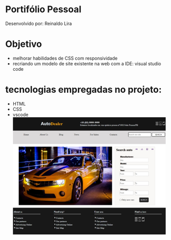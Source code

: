 # Portifólio Pessoal

Desenvolvido por: Reinaldo Lira

# Objetivo
- melhorar habilidades de CSS com responsividade
- recriando um modelo de site existente na web com a IDE: visual studio code

# tecnologias empregadas no projeto:
* HTML
* CSS
* vscode
![Visual da Página](https://github.com/reinaldolds/login01/blob/main/style/img/projetoPortifolio.jpeg)
